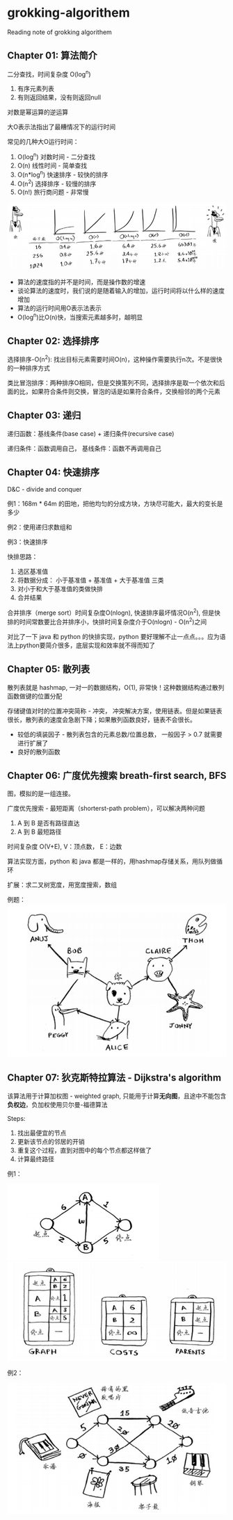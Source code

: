 # grokking-algorithem

Reading note of grokking algorithem

## Chapter 01: 算法简介

二分查找，时间复杂度 O(log<sup>n</sup>)

1. 有序元素列表
1. 有则返回结果，没有则返回null

对数是幂运算的逆运算

大O表示法指出了最糟情况下的运行时间

常见的几种大O运行时间：

1. O(log<sup>n</sup>) 对数时间 - 二分查找
1. O(n) 线性时间 - 简单查找
1. O(n*log<sup>n</sup>) 快速排序 - 较快的排序
1. O(n<sup>2</sup>) 选择排序 - 较慢的排序
1. O(n!) 旅行商问题 - 非常慢

![time complexity](images/time_complexity.png)

* 算法的速度指的并不是时间，而是操作数的增速
* 谈论算法的速度时，我们说的是随着输入的增加，运行时间将以什么样的速度增加
* 算法的运行时间用O表示法表示
* O(log<sup>n</sup>)比O(n)快，当搜索元素越多时，越明显

## Chapter 02: 选择排序

选择排序-O(n<sup>2</sup>): 找出目标元素需要时间O(n)，这种操作需要执行n次。不是很快的一种排序方式

类比冒泡排序：两种排序O相同，但是交换策列不同，选择排序是取一个依次和后面的比，如果符合条件则交换，冒泡的话是如果符合条件，交换相邻的两个元素

## Chapter 03: 递归

递归函数：基线条件(base case) + 递归条件(recursive case)

递归条件：函数调用自己， 基线条件：函数不再调用自己

## Chapter 04: 快速排序

D&C - divide and conquer

例1：168m * 64m 的田地，把他均匀的分成方块，方块尽可能大，最大的变长是多少

例2：使用递归求数组和

例3：快速排序

快排思路：

1. 选区基准值
1. 将数据分成： 小于基准值 + 基准值 + 大于基准值 三类
1. 对小于和大于基准值的类做快排
1. 合并结果

合并排序（merge sort）时间复杂度O(nlogn), 快速排序最坏情况O(n<sup>2</sup>), 但是快排的时间常数要比合并排序小，快排时间复杂度介于O(nlogn) - O(n<sup>2</sup>)之间

对比了一下 java 和 python 的快排实现，python 要好理解不止一点点。。。应为语法上python要简介很多，底层实现和效率就不得而知了

## Chapter 05: 散列表

散列表就是 hashmap, 一对一的数据结构，O(1), 非常快！这种数据结构通过散列函数做键的位置分配

存储键值对时的位置冲突简称 - 冲突， 冲突解决方案，使用链表。但是如果链表很长，散列表的速度会急剧下降；如果散列函数良好，链表不会很长。

* 较低的填装因子 - 散列表包含的元素总数/位置总数， 一般因子 > 0.7 就需要进行扩展了
* 良好的散列函数

## Chapter 06: 广度优先搜索 breath-first search, BFS

图，模拟的是一组连接。

广度优先搜索 - 最短距离（shorterst-path problem），可以解决两种问题

1. A 到 B 是否有路径直达
1. A 到 B 最短路径

时间复杂度 O(V+E), V：顶点数， E：边数

算法实现方面，python 和 java 都是一样的，用hashmap存储关系，用队列做循环

扩展：求二叉树宽度，用宽度搜索，数组

例题：
![BFS](images/BFS_Sample.png)

## Chapter 07: 狄克斯特拉算法 - Dijkstra's algorithm

该算法用于计算加权图 - weighted graph, 只能用于计算**无向图**，且途中不能包含**负权边**，负加权使用贝尔曼-福德算法

Steps:

1. 找出最便宜的节点
1. 更新该节点的邻居的开销
1. 重复这个过程，直到对图中的每个节点都这样做了
1. 计算最终路径

例1：

![Dijkstra01](images/Dijkstra01.png)
![Dijkstra01](images/Dijkstra02.png)

例2：

![Dijkstra01](images/Dijkstra03.png)